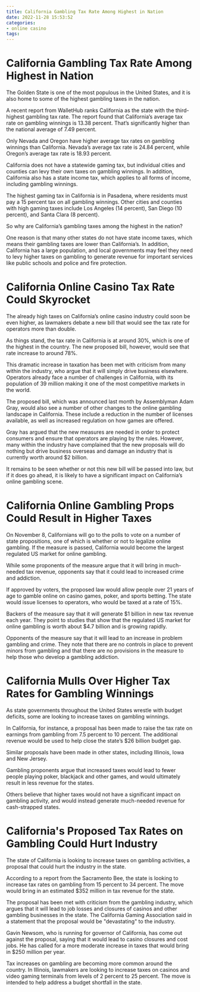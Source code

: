 ```yaml
---
title: California Gambling Tax Rate Among Highest in Nation
date: 2022-11-28 15:53:52
categories:
- online casino
tags:
---
```



#  California Gambling Tax Rate Among Highest in Nation

The Golden State is one of the most populous in the United States, and it is also home to some of the highest gambling taxes in the nation.

A recent report from WalletHub ranks California as the state with the third-highest gambling tax rate. The report found that California’s average tax rate on gambling winnings is 13.38 percent. That’s significantly higher than the national average of 7.49 percent.

Only Nevada and Oregon have higher average tax rates on gambling winnings than California. Nevada’s average tax rate is 24.84 percent, while Oregon’s average tax rate is 18.93 percent.

California does not have a statewide gaming tax, but individual cities and counties can levy their own taxes on gambling winnings. In addition, California also has a state income tax, which applies to all forms of income, including gambling winnings.

The highest gaming tax in California is in Pasadena, where residents must pay a 15 percent tax on all gambling winnings. Other cities and counties with high gaming taxes include Los Angeles (14 percent), San Diego (10 percent), and Santa Clara (8 percent).

So why are California’s gambling taxes among the highest in the nation?

One reason is that many other states do not have state income taxes, which means their gambling taxes are lower than California’s. In addition, California has a large population, and local governments may feel they need to levy higher taxes on gambling to generate revenue for important services like public schools and police and fire protection.

#  California Online Casino Tax Rate Could Skyrocket

The already high taxes on California’s online casino industry could soon be even higher, as lawmakers debate a new bill that would see the tax rate for operators more than double.

As things stand, the tax rate in California is at around 30%, which is one of the highest in the country. The new proposed bill, however, would see that rate increase to around 78%.

This dramatic increase in taxation has been met with criticism from many within the industry, who argue that it will simply drive business elsewhere. Operators already face a number of challenges in California, with its population of 39 million making it one of the most competitive markets in the world.

The proposed bill, which was announced last month by Assemblyman Adam Gray, would also see a number of other changes to the online gambling landscape in California. These include a reduction in the number of licenses available, as well as increased regulation on how games are offered.

Gray has argued that the new measures are needed in order to protect consumers and ensure that operators are playing by the rules. However, many within the industry have complained that the new proposals will do nothing but drive business overseas and damage an industry that is currently worth around $2 billion.

It remains to be seen whether or not this new bill will be passed into law, but if it does go ahead, it is likely to have a significant impact on California’s online gambling scene.

#  California Online Gambling Props Could Result in Higher Taxes

On November 8, Californians will go to the polls to vote on a number of state propositions, one of which is whether or not to legalize online gambling. If the measure is passed, California would become the largest regulated US market for online gambling.

While some proponents of the measure argue that it will bring in much-needed tax revenue, opponents say that it could lead to increased crime and addiction.

If approved by voters, the proposed law would allow people over 21 years of age to gamble online on casino games, poker, and sports betting. The state would issue licenses to operators, who would be taxed at a rate of 15%.

Backers of the measure say that it will generate $1 billion in new tax revenue each year. They point to studies that show that the regulated US market for online gambling is worth about $4.7 billion and is growing rapidly.

Opponents of the measure say that it will lead to an increase in problem gambling and crime. They note that there are no controls in place to prevent minors from gambling and that there are no provisions in the measure to help those who develop a gambling addiction.

#  California Mulls Over Higher Tax Rates for Gambling Winnings

As state governments throughout the United States wrestle with budget deficits, some are looking to increase taxes on gambling winnings.

In California, for instance, a proposal has been made to raise the tax rate on earnings from gambling from 7.5 percent to 10 percent. The additional revenue would be used to help close the state’s $26 billion budget gap.

Similar proposals have been made in other states, including Illinois, Iowa and New Jersey.

Gambling proponents argue that increased taxes would lead to fewer people playing poker, blackjack and other games, and would ultimately result in less revenue for the states.

Others believe that higher taxes would not have a significant impact on gambling activity, and would instead generate much-needed revenue for cash-strapped states.

#  California's Proposed Tax Rates on Gambling Could Hurt Industry

The state of California is looking to increase taxes on gambling activities, a proposal that could hurt the industry in the state.

According to a report from the ‎Sacramento Bee‎, the state is looking to increase tax rates on gambling from 15 percent to 34 percent. The move would bring in an estimated $352 million in tax revenue for the state.

The proposal has been met with criticism from the gambling industry, which argues that it will lead to job losses and closures of casinos and other gambling businesses in the state. The California Gaming Association said in a statement that the proposal would be "devastating" to the industry.

Gavin Newsom, who is running for governor of California, has come out against the proposal, saying that it would lead to casino closures and cost jobs. He has called for a more moderate increase in taxes that would bring in $250 million per year.

Tax increases on gambling are becoming more common around the country. In Illinois, lawmakers are looking to increase taxes on casinos and video gaming terminals from levels of 2 percent to 25 percent. The move is intended to help address a budget shortfall in the state.